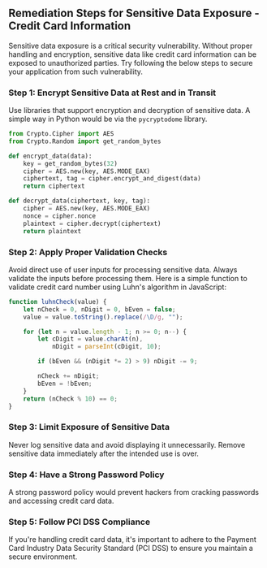 

## Remediation Steps for Sensitive Data Exposure - Credit Card Information

Sensitive data exposure is a critical security vulnerability. Without proper handling and encryption, sensitive data like credit card information can be exposed to unauthorized parties. Try following the below steps to secure your application from such vulnerability.

### Step 1: Encrypt Sensitive Data at Rest and in Transit
Use libraries that support encryption and decryption of sensitive data. A simple way in Python would be via the `pycryptodome` library.

```python
from Crypto.Cipher import AES
from Crypto.Random import get_random_bytes

def encrypt_data(data):
    key = get_random_bytes(32)
    cipher = AES.new(key, AES.MODE_EAX)
    ciphertext, tag = cipher.encrypt_and_digest(data)
    return ciphertext

def decrypt_data(ciphertext, key, tag):
    cipher = AES.new(key, AES.MODE_EAX)
    nonce = cipher.nonce
    plaintext = cipher.decrypt(ciphertext)
    return plaintext
```

### Step 2: Apply Proper Validation Checks 
Avoid direct use of user inputs for processing sensitive data. Always validate the inputs before processing them. Here is a simple function to validate credit card number using Luhn's algorithm in JavaScript:

```javascript
function luhnCheck(value) {
    let nCheck = 0, nDigit = 0, bEven = false;
    value = value.toString().replace(/\D/g, "");

    for (let n = value.length - 1; n >= 0; n--) {
        let cDigit = value.charAt(n),
            nDigit = parseInt(cDigit, 10);

        if (bEven && (nDigit *= 2) > 9) nDigit -= 9;

        nCheck += nDigit;
        bEven = !bEven;
    }
    return (nCheck % 10) == 0;
}
```

### Step 3: Limit Exposure of Sensitive Data
Never log sensitive data and avoid displaying it unnecessarily. Remove sensitive data immediately after the intended use is over.

### Step 4: Have a Strong Password Policy
A strong password policy would prevent hackers from cracking passwords and accessing credit card data. 

### Step 5: Follow PCI DSS Compliance
If you're handling credit card data, it's important to adhere to the Payment Card Industry Data Security Standard (PCI DSS) to ensure you maintain a secure environment.